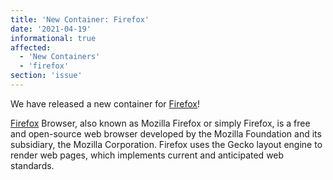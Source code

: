 ```yaml
---
title: 'New Container: Firefox'
date: '2021-04-19'
informational: true
affected:
  - 'New Containers'
  - 'firefox'
section: 'issue'
---
```

We have released a new container for [Firefox](https://github.com/linuxserver/docker-firefox)!

[Firefox](https://www.mozilla.org/en-US/firefox/) Browser, also known as Mozilla Firefox or simply Firefox, is a free and open-source web browser developed by the Mozilla Foundation and its subsidiary, the Mozilla Corporation. Firefox uses the Gecko layout engine to render web pages, which implements current and anticipated web standards.